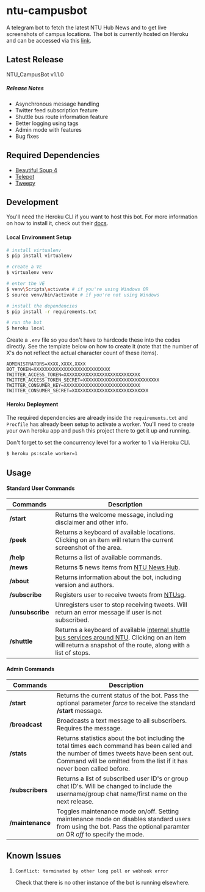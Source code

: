 # ntu-campusbot

A telegram bot to fetch the latest NTU Hub News and to get live screenshots of campus locations. The bot is currently hosted on Heroku and can be accessed via this [link](http://telegram.me/NTU_CampusBot).

## Latest Release
NTU_CampusBot v1.1.0

##### Release Notes
- Asynchronous message handling
- Twitter feed subscription feature
- Shuttle bus route information feature
- Better logging using tags
- Admin mode with features
- Bug fixes

## Required Dependencies
 - [Beautiful Soup 4](https://www.crummy.com/software/BeautifulSoup/)
 - [Telepot](https://github.com/nickoala/telepot)
 - [Tweepy](https://github.com/tweepy/tweepy)

## Development
You'll need the Heroku CLI if you want to host this bot. For more information on how to install it, check out their [docs](https://devcenter.heroku.com/articles/heroku-command-line).

#### Local Environment Setup
```bash
# install virtualenv
$ pip install virtualenv

# create a VE
$ virtualenv venv

# enter the VE
$ venv\Scripts\activate # if you're using Windows OR
$ source venv/bin/activate # if you're not using Windows

# install the dependencies
$ pip install -r requirements.txt

# run the bot
$ heroku local
```

Create a `.env` file so you don't have to hardcode these into the codes directly. See the template below on how to create it (note that the number of X's do not reflect the actual character count of these items).
```
ADMINISTRATORS=XXXX,XXXX,XXXX
BOT_TOKEN=XXXXXXXXXXXXXXXXXXXXXXXXXXXX
TWITTER_ACCESS_TOKEN=XXXXXXXXXXXXXXXXXXXXXXXXXXXX
TWITTER_ACCESS_TOKEN_SECRET=XXXXXXXXXXXXXXXXXXXXXXXXXXXX
TWITTER_CONSUMER_KEY=XXXXXXXXXXXXXXXXXXXXXXXXXXXX
TWITTER_CONSUMER_SECRET=XXXXXXXXXXXXXXXXXXXXXXXXXXXX

```

#### Heroku Deployment
The required dependencies are already inside the `requirements.txt` and `Procfile` has already been setup to activate a worker. You'll need to create your own heroku app and push this project there to get it up and running. 

Don't forget to set the concurrency level for a worker to 1 via Heroku CLI.
```bash
$ heroku ps:scale worker=1
```

## Usage

#### Standard User Commands

| Commands | Description |
| -------- | ----------- |
| **/start** | Returns the welcome message, including disclaimer and other info. |
| **/peek** | Returns a keyboard of available locations. Clicking on an item will return the current screenshot of the area. |
| **/help** | Returns a list of available commands. |
| **/news** | Returns **5** news items from [NTU News Hub](). |
| **/about** | Returns information about the bot, including version and authors. |
| **/subscribe** | Registers user to receive tweets from [NTUsg](https://twitter.com/NTUsg?ref_src=twsrc%5Egoogle%7Ctwcamp%5Eserp%7Ctwgr%5Eauthor). |
| **/unsubscribe** | Unregisters user to stop receiving tweets. Will return an error message if user is not subscribed. |
| **/shuttle** | Returns a keyboard of available [internal shuttle bus services around NTU](http://www.ntu.edu.sg/has/Transportation/Pages/GettingAroundNTU.aspx). Clicking on an item will return a snapshot of the route, along with a list of stops. |

#### Admin Commands

| Commands | Description |
| -------- | ----------- |
| **/start** | Returns the current status of the bot. Pass the optional parameter *force* to receive the standard **/start** message. |
| **/broadcast** | Broadcasts a text message to all subscribers. Requires the message. |
| **/stats** | Returns statistics about the bot including the total times each command has been called and the number of times tweets have been sent out. Command will be omitted from the list if it has never been called before. |
| **/subscribers** | Returns a list of subscribed user ID's or group chat ID's. Will be changed to include the username/group chat name/first name on the next release. |
| **/maintenance** | Toggles maintenance mode on/off. Setting maintenance mode on disables standard users from using the bot. Pass the optional paramter *on* OR *off* to specify the mode. |

## Known Issues

1. `Conflict: terminated by other long poll or webhook error`

   Check that there is no other instance of the bot is running elsewhere.
